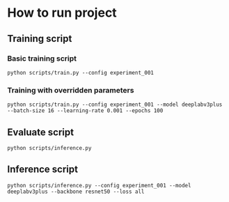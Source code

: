 # How to run project

## Training script

### Basic training script

```
python scripts/train.py --config experiment_001
```

### Training with overridden parameters

```
python scripts/train.py --config experiment_001 --model deeplabv3plus --batch-size 16 --learning-rate 0.001 --epochs 100
```

## Evaluate script

```
python scripts/inference.py
```

## Inference script

```
python scripts/inference.py --config experiment_001 --model deeplabv3plus --backbone resnet50 --loss all
```
